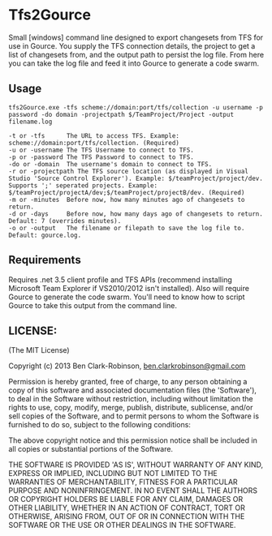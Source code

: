 Tfs2Gource==========Small [windows] command line designed to export changesets from TFS for use in Gource. You supply the TFS connection details, the project to get a list of changesets from, and the output path to persist the log file. From here you can take the log file and feed it into Gource to generate a code swarm.## Usage	tfs2Gource.exe -tfs scheme://domain:port/tfs/collection -u username -p password -do domain -projectpath $/TeamProject/Project -output filename.log	-t or -tfs      The URL to access TFS. Example: scheme://domain:port/tfs/collection. (Required)	-u or -username The TFS Username to connect to TFS.	-p or -password The TFS Password to connect to TFS.	-do or -domain  The username's domain to connect to TFS.	-r or -projectpath The TFS source location (as displayed in Visual Studio 'Source Control Explorer'). Example: $/teamProject/project/dev. Supports ';' seperated projects. Example: $/teamProject/projectA/dev;$/teamProject/projectB/dev. (Required)	-m or -minutes  Before now, how many minutes ago of changesets to return.	-d or -days     Before now, how many days ago of changesets to return. Default: 7 (overrides minutes).	-o or -output   The filename or filepath to save the log file to. Default: gource.log.## RequirementsRequires .net 3.5 client profile and TFS APIs (recommend installing Microsoft Team Explorer if VS2010/2012 isn't installed). Also will require Gource to generate the code swarm. You'll need to know how to script Gource to take this output from the command line.## LICENSE:(The MIT License)Copyright (c) 2013 Ben Clark-Robinson, ben.clarkrobinson@gmail.comPermission is hereby granted, free of charge, to any person obtaininga copy of this software and associated documentation files (the'Software'), to deal in the Software without restriction, includingwithout limitation the rights to use, copy, modify, merge, publish,distribute, sublicense, and/or sell copies of the Software, and topermit persons to whom the Software is furnished to do so, subject tothe following conditions:The above copyright notice and this permission notice shall beincluded in all copies or substantial portions of the Software.THE SOFTWARE IS PROVIDED 'AS IS', WITHOUT WARRANTY OF ANY KIND,EXPRESS OR IMPLIED, INCLUDING BUT NOT LIMITED TO THE WARRANTIES OFMERCHANTABILITY, FITNESS FOR A PARTICULAR PURPOSE AND NONINFRINGEMENT.IN NO EVENT SHALL THE AUTHORS OR COPYRIGHT HOLDERS BE LIABLE FOR ANYCLAIM, DAMAGES OR OTHER LIABILITY, WHETHER IN AN ACTION OF CONTRACT,TORT OR OTHERWISE, ARISING FROM, OUT OF OR IN CONNECTION WITH THESOFTWARE OR THE USE OR OTHER DEALINGS IN THE SOFTWARE.